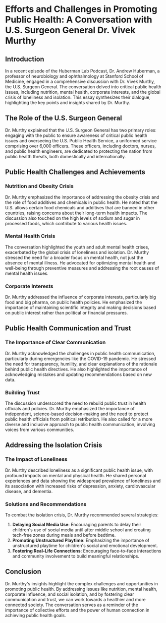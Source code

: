 # Efforts and Challenges in Promoting Public Health: A Conversation with U.S. Surgeon General Dr. Vivek Murthy

## Introduction

In a recent episode of the Huberman Lab Podcast, Dr. Andrew Huberman, a professor of neurobiology and ophthalmology at Stanford School of Medicine, engaged in a comprehensive discussion with Dr. Vivek Murthy, the U.S. Surgeon General. The conversation delved into critical public health issues, including nutrition, mental health, corporate interests, and the global crisis of loneliness and isolation. This essay synthesizes their dialogue, highlighting the key points and insights shared by Dr. Murthy.

## The Role of the U.S. Surgeon General

Dr. Murthy explained that the U.S. Surgeon General has two primary roles: engaging with the public to ensure awareness of critical public health issues and overseeing the U.S. Public Health Service, a uniformed service comprising over 6,000 officers. These officers, including doctors, nurses, and public health engineers, are dedicated to protecting the nation from public health threats, both domestically and internationally.

## Public Health Challenges and Achievements

### Nutrition and Obesity Crisis

Dr. Murthy emphasized the importance of addressing the obesity crisis and the role of food additives and chemicals in public health. He noted that the U.S. allows certain food chemicals and additives that are banned in other countries, raising concerns about their long-term health impacts. The discussion also touched on the high levels of sodium and sugar in processed foods, which contribute to various health issues.

### Mental Health Crisis

The conversation highlighted the youth and adult mental health crises, exacerbated by the global crisis of loneliness and isolation. Dr. Murthy stressed the need for a broader focus on mental health, not just the absence of mental illness. He advocated for optimizing mental health and well-being through preventive measures and addressing the root causes of mental health issues.

### Corporate Interests

Dr. Murthy addressed the influence of corporate interests, particularly big food and big pharma, on public health policies. He emphasized the importance of maintaining scientific integrity and making decisions based on public interest rather than political or financial pressures.

## Public Health Communication and Trust

### The Importance of Clear Communication

Dr. Murthy acknowledged the challenges in public health communication, particularly during emergencies like the COVID-19 pandemic. He stressed the need for transparency, humility, and clear explanations of the rationale behind public health directives. He also highlighted the importance of acknowledging mistakes and updating recommendations based on new data.

### Building Trust

The discussion underscored the need to rebuild public trust in health officials and policies. Dr. Murthy emphasized the importance of independent, science-based decision-making and the need to protect public health officials from political retribution. He also called for a more diverse and inclusive approach to public health communication, involving voices from various communities.

## Addressing the Isolation Crisis

### The Impact of Loneliness

Dr. Murthy described loneliness as a significant public health issue, with profound impacts on mental and physical health. He shared personal experiences and data showing the widespread prevalence of loneliness and its association with increased risks of depression, anxiety, cardiovascular disease, and dementia.

### Solutions and Recommendations

To combat the isolation crisis, Dr. Murthy recommended several strategies:

1. **Delaying Social Media Use**: Encouraging parents to delay their children's use of social media until after middle school and creating tech-free zones during meals and before bedtime.
2. **Promoting Unstructured Playtime**: Emphasizing the importance of unstructured playtime for children's social and emotional development.
3. **Fostering Real-Life Connections**: Encouraging face-to-face interactions and community involvement to build meaningful relationships.

## Conclusion

Dr. Murthy's insights highlight the complex challenges and opportunities in promoting public health. By addressing issues like nutrition, mental health, corporate influence, and social isolation, and by fostering clear communication and trust, we can work towards a healthier and more connected society. The conversation serves as a reminder of the importance of collective efforts and the power of human connection in achieving public health goals.